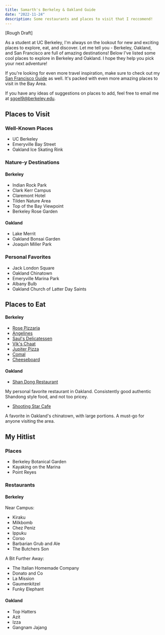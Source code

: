 ```yaml
---
title: Samarth's Berkeley & Oakland Guide
date: "2022-11-24"
description: Some restaurants and places to visit that I reccomend!
---
```


[Rough Draft]

As a student at UC Berkeley, I'm always on the lookout for new and exciting places to explore, eat, and discover. Let me tell you - Berkeley, Oakland, and San Francisco are full of amazing destinations! Below I've listed some cool places to explore in Berkeley and Oakland. I hope they help you pick your next adventure!

If you're looking for even more travel inspiration, make sure to check out my [San Francisco Guide](https://blog.samarthgoel.com/san-francisco/) as well. It's packed with even more amazing places to visit in the Bay Area.

If you have any ideas of suggestions on places to add, feel free to email me at sgoel9@berkeley.edu.

## Places to Visit

### Well-Known Places

- UC Berkeley
- Emeryville Bay Street
- Oakland Ice Skating Rink

### Nature-y Destinations

#### Berkeley

- Indian Rock Park
- Clark Kerr Campus
- Claremont Hotel
- Tilden Nature Area
- Top of the Bay Viewpoint
- Berkeley Rose Garden

#### Oakland

- Lake Merrit
- Oakland Bonsai Garden
- Joaquin Miller Park

### Personal Favorites

- Jack London Square
- Oakland Chinatown
- Emeryville Marina Park
- Albany Bulb
- Oakland Church of Latter Day Saints

## Places to Eat

#### Berkeley

- [Rose Pizzaria](https://www.rosepizzeria.com/)
- [Angelines](https://angelineskitchen.com/index.html)
- [Saul's Delicatessen](http://www.saulsdeli.com/)
- [Vik's Chaat](https://vikschaat.com/)
- [Jupiter Pizza](http://www.jupiterbeer.com/)
- [Comal](https://www.comalberkeley.com/)
- [Cheeseboard](https://cheeseboardcollective.coop/)

#### Oakland

- [Shan Dong Restaurant](http://shandongoakland.com/)

My personal favorite restaurant in Oakland. Consistently good authentic Shandong style food, and not too pricey.

- [Shooting Star Cafe](https://www.shootingstarhkcafe.com/)

A favorite in Oakland's chinatown, with large portions. A must-go for anyone visiting the area.

## My Hitlist

### Places

- Berkeley Botanical Garden
- Kayaking on the Marina
- Point Reyes

### Restaurants

#### Berkeley

Near Campus:

- Kiraku
- Milkbomb
- Chez Peniz
- Ippuku
- Corso
- Barbarian Grub and Ale
- The Butchers Son

A Bit Further Away:

- The Italian Homemade Company
- Donato and Co
- La Mission
- Gaumenkitzel
- Funky Elephant

#### Oakland

- Top Hatters
- Azit
- Izza
- Gangnam Jajang
